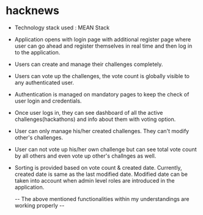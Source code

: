 # hacknews

- Technology stack used : MEAN Stack
- Application opens with login page with additional register page where user can go ahead and register themselves in real time and then log in to the application.
- Users can create and manage their challenges completely.
- Users can vote up the challenges, the vote count is globally visible to any authenticated user.
- Authentication is managed on mandatory pages to keep the check of user login and credentials.
- Once user logs in, they can see dashboard of all the active challenges(hackathons) and info about them with voting option.
- User can only manage his/her created challenges. They can't modify other's challenges.
- User can not vote up his/her own challenge but can see total vote count by all others and even vote up other's challnges as well.
- Sorting is provided based on vote count & created date. Currently, created date is same as the last modified date. 
  Modified date can be taken into account when admin level roles are introduced in the application.

  -- The above mentioned functionalities within my understandings are working properly --
